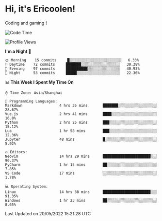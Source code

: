 # Hi, it's Ericoolen!
Coding and gaming！

<!--START_SECTION:waka-->
![Code Time](http://img.shields.io/badge/Code%20Time-262%20hrs%2027%20mins-blue)

![Profile Views](http://img.shields.io/badge/Profile%20Views-6-blue)

**I'm a Night 🦉** 

```text
🌞 Morning    15 commits     █░░░░░░░░░░░░░░░░░░░░░░░░   6.33% 
🌆 Daytime    72 commits     ███████░░░░░░░░░░░░░░░░░░   30.38% 
🌃 Evening    97 commits     ██████████░░░░░░░░░░░░░░░   40.93% 
🌙 Night      53 commits     █████░░░░░░░░░░░░░░░░░░░░   22.36%

```


📊 **This Week I Spent My Time On** 

```text
⌚︎ Time Zone: Asia/Shanghai

💬 Programming Languages: 
Markdown                 4 hrs 35 mins       ███████░░░░░░░░░░░░░░░░░░   28.67% 
Vue.js                   2 hrs 41 mins       ████░░░░░░░░░░░░░░░░░░░░░   16.8% 
Python                   2 hrs 25 mins       ███░░░░░░░░░░░░░░░░░░░░░░   15.12% 
Lua                      1 hr 58 mins        ███░░░░░░░░░░░░░░░░░░░░░░   12.36% 
Jupyter                  48 mins             █░░░░░░░░░░░░░░░░░░░░░░░░   5.02%

🔥 Editors: 
Neovim                   14 hrs 29 mins      ██████████████████████░░░   90.37% 
PyCharm                  1 hr 15 mins        ██░░░░░░░░░░░░░░░░░░░░░░░   7.85% 
VS Code                  17 mins             ░░░░░░░░░░░░░░░░░░░░░░░░░   1.78%

💻 Operating System: 
Linux                    14 hrs 38 mins      ██████████████████████░░░   91.35% 
Windows                  1 hr 23 mins        ██░░░░░░░░░░░░░░░░░░░░░░░   8.65%

```


 Last Updated on 20/05/2022 15:21:28 UTC
<!--END_SECTION:waka-->


